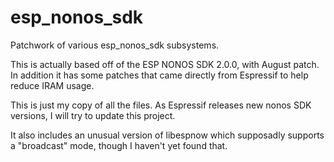 # esp_nonos_sdk
Patchwork of various esp_nonos_sdk subsystems.

This is actually based off of the ESP NONOS SDK 2.0.0, with August patch.  In addition it has some patches that came directly from Espressif to help reduce IRAM usage.

This is just my copy of all the files.  As Espressif releases new nonos SDK versions, I will try to update this project.

It also includes an unusual version of libespnow which supposadly supports a "broadcast" mode, though I haven't yet found that.
